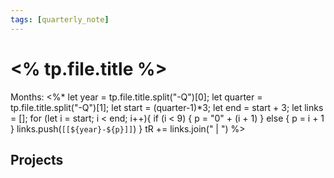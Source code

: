 ```yaml
---
tags: [quarterly_note]
---
```

# <% tp.file.title %>
Months: <%*
let year = tp.file.title.split("-Q")[0];
let quarter = tp.file.title.split("-Q")[1];
let start = (quarter-1)*3;
let end = start + 3;
let links = [];
for (let i = start; i < end; i++){
    if (i < 9) {
        p = "0" + (i + 1)
    } else {
        p = i + 1
    }
	links.push(`[[${year}-${p}]]`)
}
tR += links.join(" | ")
%>

## Projects